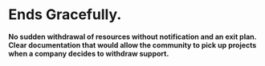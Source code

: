 Ends Gracefully.
================

**No sudden withdrawal of resources without notification and an exit plan.**
**Clear documentation that would allow the community to pick up projects when a company decides to withdraw support.**
